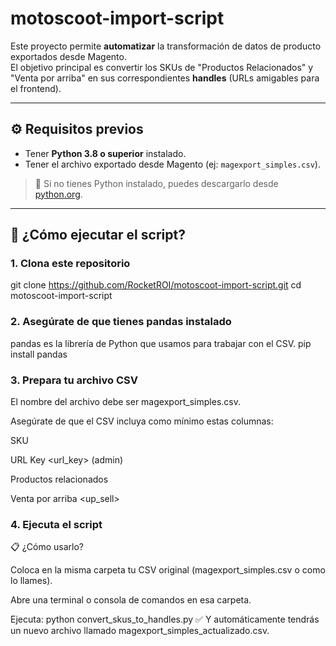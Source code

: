 # motoscoot-import-script

Este proyecto permite **automatizar** la transformación de datos de producto exportados desde Magento.  
El objetivo principal es convertir los SKUs de "Productos Relacionados" y "Venta por arriba" en sus correspondientes **handles** (URLs amigables para el frontend).

---

## ⚙️ Requisitos previos

- Tener **Python 3.8 o superior** instalado.
- Tener el archivo exportado desde Magento (ej: `magexport_simples.csv`).

> 📌 Si no tienes Python instalado, puedes descargarlo desde [python.org](https://www.python.org/downloads/).

---

## 🚀 ¿Cómo ejecutar el script?

### 1. Clona este repositorio

git clone https://github.com/RocketROI/motoscoot-import-script.git
cd motoscoot-import-script

### 2. Asegúrate de que tienes pandas instalado

pandas es la librería de Python que usamos para trabajar con el CSV.
pip install pandas

### 3. Prepara tu archivo CSV

El nombre del archivo debe ser magexport_simples.csv.

Asegúrate de que el CSV incluya como mínimo estas columnas:

SKU <sku>

URL Key <url_key> (admin)

Productos relacionados <relation>

Venta por arriba <up_sell>

### 4. Ejecuta el script

📋 ¿Cómo usarlo?

Coloca en la misma carpeta tu CSV original (magexport_simples.csv o como lo llames).

Abre una terminal o consola de comandos en esa carpeta.

Ejecuta:
python convert_skus_to_handles.py
✅ Y automáticamente tendrás un nuevo archivo llamado magexport_simples_actualizado.csv.

